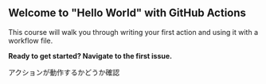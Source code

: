 ## Welcome to "Hello World" with GitHub Actions

This course will walk you through writing your first action and using it with a workflow file. 

**Ready to get started? Navigate to the first issue.**

アクションが動作するかどうか確認
